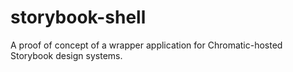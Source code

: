 # storybook-shell

A proof of concept of a wrapper application for Chromatic-hosted Storybook design systems.
